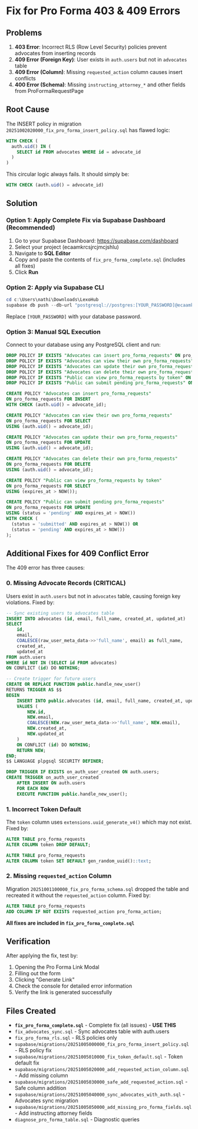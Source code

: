 # Fix for Pro Forma 403 & 409 Errors

## Problems
1. **403 Error**: Incorrect RLS (Row Level Security) policies prevent advocates from inserting records
2. **409 Error (Foreign Key)**: User exists in `auth.users` but not in `advocates` table
3. **409 Error (Column)**: Missing `requested_action` column causes insert conflicts
4. **400 Error (Schema)**: Missing `instructing_attorney_*` and other fields from ProFormaRequestPage

## Root Cause
The INSERT policy in migration `20251002020000_fix_pro_forma_insert_policy.sql` has flawed logic:

```sql
WITH CHECK (
  auth.uid() IN (
    SELECT id FROM advocates WHERE id = advocate_id
  )
)
```

This circular logic always fails. It should simply be:
```sql
WITH CHECK (auth.uid() = advocate_id)
```

## Solution

### Option 1: Apply Complete Fix via Supabase Dashboard (Recommended)

1. Go to your Supabase Dashboard: https://supabase.com/dashboard
2. Select your project (ecaamkrcsjrcjmcjshlu)
3. Navigate to **SQL Editor**
4. Copy and paste the contents of `fix_pro_forma_complete.sql` (includes all fixes)
5. Click **Run**

### Option 2: Apply via Supabase CLI

```powershell
cd c:\Users\nathi\Downloads\LexoHub
supabase db push --db-url "postgresql://postgres:[YOUR_PASSWORD]@ecaamkrcsjrcjmcjshlu.supabase.co:5432/postgres"
```

Replace `[YOUR_PASSWORD]` with your database password.

### Option 3: Manual SQL Execution

Connect to your database using any PostgreSQL client and run:

```sql
DROP POLICY IF EXISTS "Advocates can insert pro_forma_requests" ON pro_forma_requests;
DROP POLICY IF EXISTS "Advocates can view their own pro_forma_requests" ON pro_forma_requests;
DROP POLICY IF EXISTS "Advocates can update their own pro_forma_requests" ON pro_forma_requests;
DROP POLICY IF EXISTS "Advocates can delete their own pro_forma_requests" ON pro_forma_requests;
DROP POLICY IF EXISTS "Public can view pro_forma_requests by token" ON pro_forma_requests;
DROP POLICY IF EXISTS "Public can submit pending pro_forma_requests" ON pro_forma_requests;

CREATE POLICY "Advocates can insert pro_forma_requests"
ON pro_forma_requests FOR INSERT
WITH CHECK (auth.uid() = advocate_id);

CREATE POLICY "Advocates can view their own pro_forma_requests"
ON pro_forma_requests FOR SELECT
USING (auth.uid() = advocate_id);

CREATE POLICY "Advocates can update their own pro_forma_requests"
ON pro_forma_requests FOR UPDATE
USING (auth.uid() = advocate_id);

CREATE POLICY "Advocates can delete their own pro_forma_requests"
ON pro_forma_requests FOR DELETE
USING (auth.uid() = advocate_id);

CREATE POLICY "Public can view pro_forma_requests by token"
ON pro_forma_requests FOR SELECT
USING (expires_at > NOW());

CREATE POLICY "Public can submit pending pro_forma_requests"
ON pro_forma_requests FOR UPDATE
USING (status = 'pending' AND expires_at > NOW())
WITH CHECK (
  (status = 'submitted' AND expires_at > NOW()) OR
  (status = 'pending' AND expires_at > NOW())
);
```

## Additional Fixes for 409 Conflict Error

The 409 error has three causes:

### 0. Missing Advocate Records (CRITICAL)
Users exist in `auth.users` but not in `advocates` table, causing foreign key violations. Fixed by:
```sql
-- Sync existing users to advocates table
INSERT INTO advocates (id, email, full_name, created_at, updated_at)
SELECT 
    id,
    email,
    COALESCE(raw_user_meta_data->>'full_name', email) as full_name,
    created_at,
    updated_at
FROM auth.users
WHERE id NOT IN (SELECT id FROM advocates)
ON CONFLICT (id) DO NOTHING;

-- Create trigger for future users
CREATE OR REPLACE FUNCTION public.handle_new_user()
RETURNS TRIGGER AS $$
BEGIN
    INSERT INTO public.advocates (id, email, full_name, created_at, updated_at)
    VALUES (
        NEW.id,
        NEW.email,
        COALESCE(NEW.raw_user_meta_data->>'full_name', NEW.email),
        NEW.created_at,
        NEW.updated_at
    )
    ON CONFLICT (id) DO NOTHING;
    RETURN NEW;
END;
$$ LANGUAGE plpgsql SECURITY DEFINER;

DROP TRIGGER IF EXISTS on_auth_user_created ON auth.users;
CREATE TRIGGER on_auth_user_created
    AFTER INSERT ON auth.users
    FOR EACH ROW
    EXECUTE FUNCTION public.handle_new_user();
```

### 1. Incorrect Token Default
The `token` column uses `extensions.uuid_generate_v4()` which may not exist. Fixed by:
```sql
ALTER TABLE pro_forma_requests 
ALTER COLUMN token DROP DEFAULT;

ALTER TABLE pro_forma_requests 
ALTER COLUMN token SET DEFAULT gen_random_uuid()::text;
```

### 2. Missing `requested_action` Column
Migration `20251001100000_fix_pro_forma_schema.sql` dropped the table and recreated it without the `requested_action` column. Fixed by:
```sql
ALTER TABLE pro_forma_requests 
ADD COLUMN IF NOT EXISTS requested_action pro_forma_action;
```

**All fixes are included in `fix_pro_forma_complete.sql`**

## Verification

After applying the fix, test by:
1. Opening the Pro Forma Link Modal
2. Filling out the form
3. Clicking "Generate Link"
4. Check the console for detailed error information
5. Verify the link is generated successfully

## Files Created
- **`fix_pro_forma_complete.sql`** - Complete fix (all issues) - **USE THIS**
- `fix_advocates_sync.sql` - Sync advocates table with auth.users
- `fix_pro_forma_rls.sql` - RLS policies only
- `supabase/migrations/20251005000000_fix_pro_forma_insert_policy.sql` - RLS policy fix
- `supabase/migrations/20251005010000_fix_token_default.sql` - Token default fix
- `supabase/migrations/20251005020000_add_requested_action_column.sql` - Add missing column
- `supabase/migrations/20251005030000_safe_add_requested_action.sql` - Safe column addition
- `supabase/migrations/20251005040000_sync_advocates_with_auth.sql` - Advocates sync migration
- `supabase/migrations/20251005050000_add_missing_pro_forma_fields.sql` - Add instructing attorney fields
- `diagnose_pro_forma_table.sql` - Diagnostic queries
